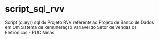 # script_sql_rvv
Script (queyr) sql do Projeto RVV referente ao Projeto de Banco de Dados em Um Sistema de Remuneração Variável do Setor de Vendas de Eletrônicos - PUC Minas
